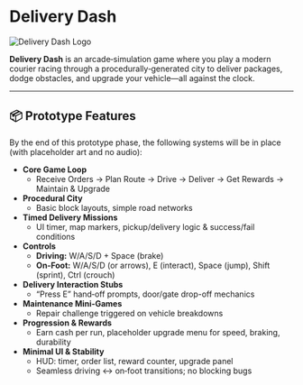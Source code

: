 # Delivery Dash

![Delivery Dash Logo](https://github.com/AlexandruCristianGeorgeSerban/Delivery-Dash/blob/main/Page%20Assets/Game%20Logo.jpg)

**Delivery Dash** is an arcade‑simulation game where you play a modern courier racing through a procedurally‑generated city to deliver packages, dodge obstacles, and upgrade your vehicle—all against the clock.

---

## 📦 Prototype Features

By the end of this prototype phase, the following systems will be in place (with placeholder art and no audio):

- **Core Game Loop**  
  - Receive Orders → Plan Route → Drive → Deliver → Get Rewards → Maintain & Upgrade  
- **Procedural City**  
  - Basic block layouts, simple road networks
- **Timed Delivery Missions**  
  - UI timer, map markers, pickup/delivery logic & success/fail conditions  
- **Controls**  
  - **Driving:** W/A/S/D + Space (brake)  
  - **On‑Foot:** W/A/S/D (or arrows), E (interact), Space (jump), Shift (sprint), Ctrl (crouch)  
- **Delivery Interaction Stubs**  
  - “Press E” hand‑off prompts, door/gate drop-off mechanics  
- **Maintenance Mini‑Games**  
  - Repair challenge triggered on vehicle breakdowns  
- **Progression & Rewards**  
  - Earn cash per run, placeholder upgrade menu for speed, braking, durability  
- **Minimal UI & Stability**  
  - HUD: timer, order list, reward counter, upgrade panel  
  - Seamless driving ↔ on‑foot transitions; no blocking bugs  
